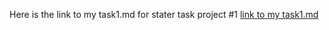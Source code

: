 Here is the link to my task1.md for stater task project #1
[link to my task1.md](https://form.jotform.com/230735315637557)
